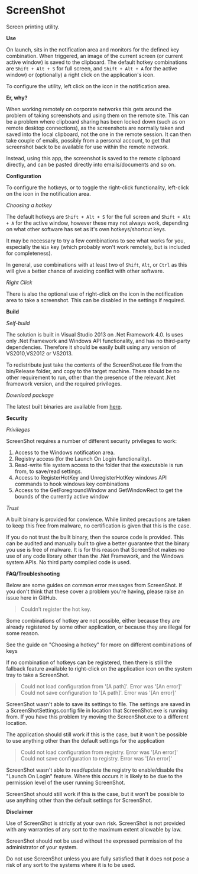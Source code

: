 ScreenShot
=============

Screen printing utility.

**Use**

On launch, sits in the notification area and monitors for the defined key combination. When triggered, an image of the current screen (or current active window) is saved to the clipboard.  The default hotkey combinations are `Shift + Alt + S` for full screen, and `Shift + Alt + A` for the active window) or (optionally) a right click on the application's icon.

To configure the utility, left click on the icon in the notification area.


**Er, why?**

When working remotely on corporate networks this gets around the problem of taking screenshots and using them on the remote site. This can be a problem where clipboard sharing has been locked down (such as on remote desktop connections), as the screenshots are normally taken and saved into the local clipboard, not the one in the remote session. It can then take couple of emails, possibly from a personal account, to get that screenshot back to be available for use within the remote network.

Instead, using this app, the screenshot is saved to the remote clipboard directly, and can be pasted directly into emails/documents and so on. 



**Configuration**

To configure the hotkeys, or to toggle the right-click functionality, left-click on the icon in the notification area.


*Choosing a hotkey*

The default hotkeys are `Shift + Alt + S` for the full screen and `Shift + Alt + A` for the active window, however these may not always work, depending on what other software has set as it's own hotkeys/shortcut keys.

It may be necessary to try a few combinations to see what works for you, especially the `Win` key (which probably won't work remotely, but is included for completeness).

In general, use combinations with at least two of `Shift`, `Alt`, or `Ctrl` as this will give a better chance of avoiding conflict with other software.

*Right Click*

There is also the optional use of right-click on the icon in the notification area to take a screenshot. This can be disabled in the settings if required.


**Build**

*Self-build*

The solution is built in Visual Studio 2013 on .Net Framework 4.0. Is uses only .Net Framework and Windows API functionality, and has no third-party dependencies. Therefore it should be easily built using any version of VS2010,VS2012 or VS2013.

To redistribute just take the contents of the ScreenShot.exe file from the bin/Release folder, and copy to the target machine. There should be no other requirement to run, other than the presence of the relevant .Net framework version, and the required privileges.


*Download package*

The latest built binaries are available from [here](https://github.com/ja2/ScreenShot/releases/latest).


**Security**

*Privileges*

ScreenShot requires a number of different security privileges to work:

1. Access to the Windows notification area.
2. Registry access (for the Launch On Login functionality).
3. Read-write file system access to the folder that the executable is run from, to save/read settings.
4. Access to RegisterHotKey and UnregisterHotKey windows API commands to hook windows key combinations
5. Access to the GetForegroundWindow and GetWindowRect to get the bounds of the currently active window

*Trust*

A built binary is provided for convience. While limited precautions are taken to keep this free from malware, no certification is given that this is the case.

If you do not trust the built binary, then the source code is provided. This can be audited and manually built to give a better guarantee that the binary you use is free of malware. It is for this reason that ScreenShot makes no use of any code library other than the .Net Framework, and the Windows system APIs. No third party compiled code is used.



**FAQ/Troubleshooting**

Below are some guides on common error messages from ScreenShot. If you don't think that these cover a problem you're having, please raise an issue here in GitHub.


> Couldn’t register the hot key.

Some combinations of hotkey are not possible, either because they are already registered by some other application, or because they are illegal for some reason.

See the guide on "Choosing a hotkey" for more on different combinations of keys

If no combination of hotkeys can be registered, then there is still the fallback feature available to right-click on the application icon on the system tray to take a ScreenShot.


> Could not load configuration from '[A path]'. Error was '[An error]'<br/>
> Could not save configuration to '[A path]'. Error was '[An error]'

ScreenShot wasn't able to save its settings to file. The settings are saved in a ScreenShotSettings.config file in location that ScreenShot.exe is running from. If you have this problem try moving the ScreenShot.exe to a different location.

The application should still work if this is the case, but it won't be possible to use anything other than the default settings for the application

> Could not load configuration from registry. Error was '[An error]'<br/>
> Could not save configuration to registry. Error was '[An error]'

ScreenShot wasn't able to read/update the registry to enable/disable the "Launch On Login" feature. Where this occurs it is likely to be due to the permission level of the user running ScreenShot.

ScreenShot should still work if this is the case, but it won't be possible to use anything other than the default settings for ScreenShot.


**Disclaimer**

Use of ScreenShot is strictly at your own risk. ScreenShot is not provided with any warranties of any sort to the maximum extent allowable by law. 

ScreenShot should not be used without the expressed permission of the administrator of your system.

Do not use ScreenShot unless you are fully satisfied that it does not pose a risk of any sort to the systems where it is to be used.




